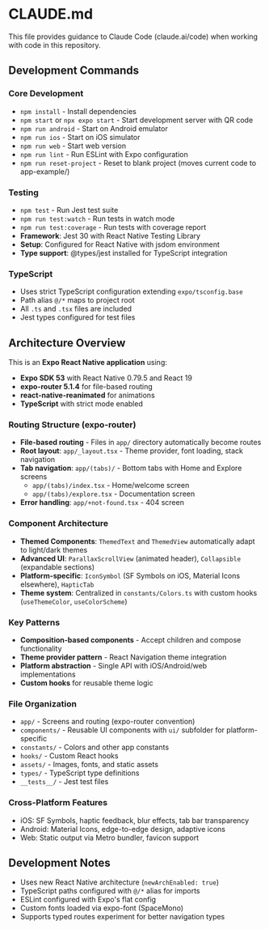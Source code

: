 # CLAUDE.md

This file provides guidance to Claude Code (claude.ai/code) when working with code in this repository.

## Development Commands

### Core Development
- `npm install` - Install dependencies
- `npm start` or `npx expo start` - Start development server with QR code
- `npm run android` - Start on Android emulator
- `npm run ios` - Start on iOS simulator  
- `npm run web` - Start web version
- `npm run lint` - Run ESLint with Expo configuration
- `npm run reset-project` - Reset to blank project (moves current code to app-example/)

### Testing
- `npm test` - Run Jest test suite
- `npm run test:watch` - Run tests in watch mode
- `npm run test:coverage` - Run tests with coverage report
- **Framework**: Jest 30 with React Native Testing Library
- **Setup**: Configured for React Native with jsdom environment
- **Type support**: @types/jest installed for TypeScript integration

### TypeScript
- Uses strict TypeScript configuration extending `expo/tsconfig.base`
- Path alias `@/*` maps to project root
- All `.ts` and `.tsx` files are included
- Jest types configured for test files

## Architecture Overview

This is an **Expo React Native application** using:
- **Expo SDK 53** with React Native 0.79.5 and React 19
- **expo-router 5.1.4** for file-based routing
- **react-native-reanimated** for animations
- **TypeScript** with strict mode enabled

### Routing Structure (expo-router)
- **File-based routing** - Files in `app/` directory automatically become routes
- **Root layout**: `app/_layout.tsx` - Theme provider, font loading, stack navigation
- **Tab navigation**: `app/(tabs)/` - Bottom tabs with Home and Explore screens
  - `app/(tabs)/index.tsx` - Home/welcome screen
  - `app/(tabs)/explore.tsx` - Documentation screen
- **Error handling**: `app/+not-found.tsx` - 404 screen

### Component Architecture
- **Themed Components**: `ThemedText` and `ThemedView` automatically adapt to light/dark themes
- **Advanced UI**: `ParallaxScrollView` (animated header), `Collapsible` (expandable sections)
- **Platform-specific**: `IconSymbol` (SF Symbols on iOS, Material Icons elsewhere), `HapticTab`
- **Theme system**: Centralized in `constants/Colors.ts` with custom hooks (`useThemeColor`, `useColorScheme`)

### Key Patterns
- **Composition-based components** - Accept children and compose functionality
- **Theme provider pattern** - React Navigation theme integration
- **Platform abstraction** - Single API with iOS/Android/web implementations
- **Custom hooks** for reusable theme logic

### File Organization
- `app/` - Screens and routing (expo-router convention)
- `components/` - Reusable UI components with `ui/` subfolder for platform-specific
- `constants/` - Colors and other app constants
- `hooks/` - Custom React hooks
- `assets/` - Images, fonts, and static assets
- `types/` - TypeScript type definitions
- `__tests__/` - Jest test files

### Cross-Platform Features
- iOS: SF Symbols, haptic feedback, blur effects, tab bar transparency
- Android: Material Icons, edge-to-edge design, adaptive icons
- Web: Static output via Metro bundler, favicon support

## Development Notes
- Uses new React Native architecture (`newArchEnabled: true`)
- TypeScript paths configured with `@/*` alias for imports
- ESLint configured with Expo's flat config
- Custom fonts loaded via expo-font (SpaceMono)
- Supports typed routes experiment for better navigation types